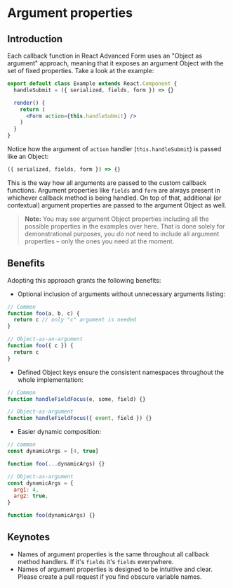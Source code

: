 # Argument properties

## Introduction

Each callback function in React Advanced Form uses an "Object as argument" approach, meaning that it exposes an argument Object with the set of fixed properties. Take a look at the example:

```jsx
export default class Example extends React.Component {
  handleSubmit = ({ serialized, fields, form }) => {}

  render() {
    return (
      <Form action={this.handleSubmit} />
    )
  }
}
```

Notice how the argument of `action` handler \(`this.handleSubmit`\) is passed like an Object:

```javascript
({ serialized, fields, form }) => {}
```

This is the way how all arguments are passed to the custom callback functions. Argument properties like `fields` and `form` are always present in whichever callback method is being handled. On top of that, additional \(or contextual\) argument properties are passed to the argument Object as well.

> **Note:** You may see argument Object properties including all the possible properties in the examples over here. That is done solely for demonstrational purposes, you _do not_ need to include all argument properties – only the ones you need at the moment.

## Benefits

Adopting this approach grants the following benefits:

* Optional inclusion of arguments without unnecessary arguments listing:

```javascript
// Common
function foo(a, b, c) {
  return c // only "c" argument is needed
}

// Object-as-an-argument
function foo({ c }) {
  return c
}
```

* Defined Object keys ensure the consistent namespaces throughout the whole implementation:

```javascript
// Common
function handleFieldFocus(e, some, field) {}

// Object-as-argument
function handleFieldFocus({ event, field }) {}
```

* Easier dynamic composition:

```javascript
// common
const dynamicArgs = [4, true]

function foo(...dynamicArgs) {}

// Object-as-argument
const dynamicArgs = {
  arg1: 4,
  arg2: true,
}

function foo(dynamicArgs) {}
```

## Keynotes

* Names of argument properties is the same throughout all callback method handlers. If it's `fields` it's `fields` everywhere.
* Names of argument properties is designed to be intuitive and clear. Please create a pull request if you find obscure variable names.

